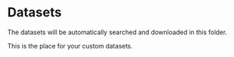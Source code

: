# Datasets

The datasets will be automatically searched and downloaded in this folder.

This is the place for your custom datasets.